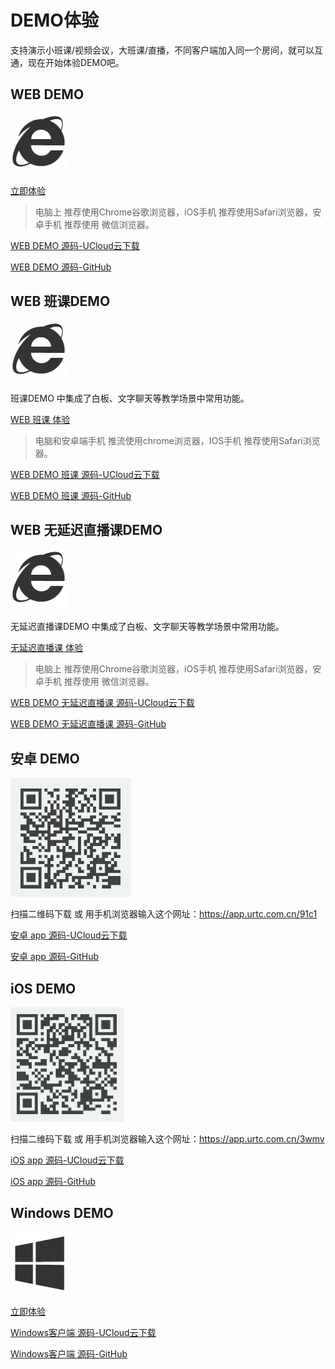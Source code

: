 #  DEMO体验

支持演示小班课/视频会议，大班课/直播，不同客户端加入同一个房间，就可以互通，现在开始体验DEMO吧。

## WEB DEMO

![](/images/demoImage/webImage.png)

[立即体验](https://web.urtc.com.cn/) 

> 电脑上 推荐使用Chrome谷歌浏览器，iOS手机 推荐使用Safari浏览器，安卓手机 推荐使用 微信浏览器。

[WEB DEMO 源码-UCloud云下载](ufile) 

[WEB DEMO 源码-GitHub](https://github.com/ucloud/urtc-web-demo) 

## WEB 班课DEMO

![](/images/demoImage/webImage.png)

班课DEMO 中集成了白板、文字聊天等教学场景中常用功能。

[WEB 班课 体验](https://demo.urtc.com.cn/) 

> 电脑和安卓端手机 推流使用chrome浏览器，IOS手机 推荐使用Safari浏览器。 

[WEB DEMO 班课 源码-UCloud云下载](http://urtcdemo.ufile.ucloud.com.cn/urtc-js-demo-master-20200730.zip) 

[WEB DEMO 班课 源码-GitHub](https://github.com/ucloud/urtc-edu-demo) 

## WEB 无延迟直播课DEMO

![](/images/demoImage/webImage.png)

无延迟直播课DEMO 中集成了白板、文字聊天等教学场景中常用功能。

[无延迟直播课 体验](https://weilai.urtc.com.cn/) 

> 电脑上 推荐使用Chrome谷歌浏览器，iOS手机 推荐使用Safari浏览器，安卓手机 推荐使用 微信浏览器。 

[WEB DEMO 无延迟直播课 源码-UCloud云下载](http://urtcdemo.cn-bj.ufileos.com/demo%E6%BA%90%E7%A0%81%2Furtc-edu-demo-master-20201026.zip) 

[WEB DEMO 无延迟直播课 源码-GitHub](https://github.com/ucloud/urtc-edu-demo) 

## 安卓 DEMO

![](/images/demoImage/andrioddemo0409.png)

扫描二维码下载 或 用手机浏览器输入这个网址：https://app.urtc.com.cn/91c1 

[安卓 app 源码-UCloud云下载](http://urtcdemo.cn-bj.ufileos.com/demo%E6%BA%90%E7%A0%81%2Fucloud_rtc_android_demo_20200408.zip) 

[安卓 app 源码-GitHub](https://github.com/ucloud/urtc-android-demo) 

## iOS DEMO

![](/images/demoImage/iOSdemo20200831.png)

扫描二维码下载 或 用手机浏览器输入这个网址：https://app.urtc.com.cn/3wmv 

[iOS app 源码-UCloud云下载](http://urtcdemo.cn-bj.ufileos.com/demo%E6%BA%90%E7%A0%81%2Furtc-ios-demo-master-20200831.zip)

[iOS app 源码-GitHub](https://github.com/ucloud/urtc-ios-demo)

## Windows DEMO

![](/images/demoImage/windowsImage.png)

[立即体验](http://urtcdemo.cn-bj.ufileos.com/URTCwindowsDEMOx642020812v.rar) 

[Windows客户端 源码-UCloud云下载](http://urtcdemo.ufile.ucloud.com.cn/demo%E6%BA%90%E7%A0%81%2Furtc-win-demo-master-20200707.zip)

[Windows客户端 源码-GitHub](https://github.com/ucloud/urtc-win-demo)
